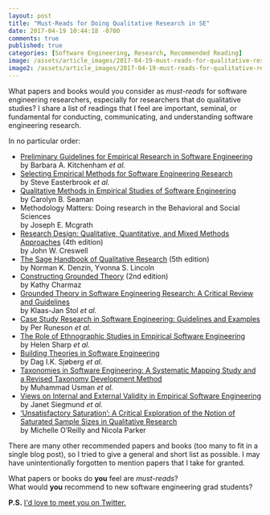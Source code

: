 ```yaml
---
layout: post
title: "Must-Reads for Doing Qualitative Research in SE"
date: 2017-04-19 10:44:18 -0700
comments: true
published: true
categories: [Software Engineering, Research, Recommended Reading]
image: /assets/article_images/2017-04-19-must-reads-for-qualitative-research-in-se/background.jpg
image2: /assets/article_images/2017-04-19-must-reads-for-qualitative-research-in-se/background-mobile.jpg
---
```


What papers and books would you consider as *must-reads* for software engineering researchers, especially for researchers that do qualitative studies? I share a list of readings that I feel are important, seminal, or fundamental for conducting, communicating, and understanding software engineering research.

<!--more-->
In no particular order:

- [Preliminary Guidelines for Empirical Research in Software Engineering](http://ieeexplore.ieee.org/abstract/document/1027796/)<br>by Barbara A. Kitchenham *et al.*
- [Selecting Empirical Methods for Software Engineering Research](https://link.springer.com/chapter/10.1007%2F978-1-84800-044-5_11)<br>by Steve Easterbrook *et al.*
- [Qualitative Methods in Empirical Studies of Software Engineering](http://ieeexplore.ieee.org/abstract/document/799955/)<br>by Carolyn B. Seaman
- Methodology Matters: Doing research in the Behavioral and Social Sciences<br>by Joseph E. Mcgrath
- [Research Design: Qualitative, Quantitative, and Mixed Methods Approaches](https://www.amazon.ca/Research-Design-Qualitative-Quantitative-Approaches/dp/1452226105) (4th edition)<br>by John W. Creswell
- [The Sage Handbook of Qualitative Research](https://www.amazon.ca/Sage-Handbook-Qualitative-Research/dp/1483349802) (5th edition)<br>by Norman K. Denzin, Yvonna S. Lincoln
- [Constructing Grounded Theory](https://www.amazon.ca/Constructing-Grounded-Theory-Kathy-Charmaz/dp/0857029142) (2nd edition)<br>by Kathy Charmaz
- [Grounded Theory in Software Engineering Research: A Critical Review and Guidelines](http://dl.acm.org/citation.cfm?id=2884833)<br>by Klaas-Jan Stol *et al.*
- [Case Study Research in Software Engineering: Guidelines and Examples](https://www.amazon.com/Case-Study-Research-Software-Engineering/dp/1118104358)<br>by   Per Runeson *et al.*
- [The Role of Ethnographic Studies in Empirical Software Engineering](http://ieeexplore.ieee.org/abstract/document/7387744/)<br>by Helen Sharp *et al.*
- [Building Theories in Software Engineering](https://link.springer.com/chapter/10.1007%2F978-1-84800-044-5_12#page-1)<br>by Dag I.K. Sjøberg *et al.*
- [Taxonomies in Software Engineering: A Systematic Mapping Study and
a Revised Taxonomy Development Method](http://www.sciencedirect.com/science/article/pii/S0950584917300472)<br>by Muhammad Usman *et al.*
- [Views on Internal and External Validity in Empirical Software Engineering](http://dl.acm.org/citation.cfm?id=2818759)<br>by Janet Siegmund *et al.*
- [‘Unsatisfactory Saturation’: A Critical Exploration of the Notion of Saturated Sample Sizes in Qualitative Research](http://journals.sagepub.com/doi/abs/10.1177/1468794112446106)<br>by Michelle O’Reilly and Nicola Parker

There are many other recommended papers and books (too many to fit in a single blog post), so I tried to give a general and short list as possible. I may have unintentionally forgotten to mention papers that I take for granted.

What papers or books do **you** feel are *must-reads*?  
What would **you** recommend to new software engineering grad students?  

**P.S.** [I'd love to meet you on Twitter.](https://twitter.com/alexeyzagalsky)